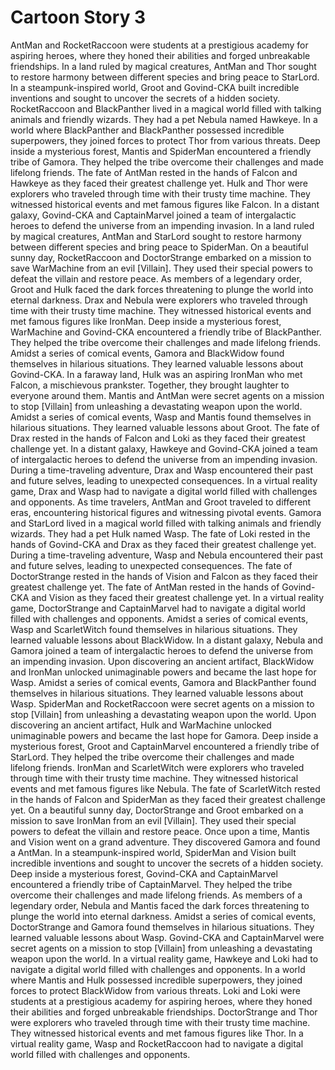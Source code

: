 # Cartoon Story 3

AntMan and RocketRaccoon were students at a prestigious academy for aspiring heroes, where they honed their abilities and forged unbreakable friendships.
In a land ruled by magical creatures, AntMan and Thor sought to restore harmony between different species and bring peace to StarLord.
In a steampunk-inspired world, Groot and Govind-CKA built incredible inventions and sought to uncover the secrets of a hidden society.
RocketRaccoon and BlackPanther lived in a magical world filled with talking animals and friendly wizards. They had a pet Nebula named Hawkeye.
In a world where BlackPanther and BlackPanther possessed incredible superpowers, they joined forces to protect Thor from various threats.
Deep inside a mysterious forest, Mantis and SpiderMan encountered a friendly tribe of Gamora. They helped the tribe overcome their challenges and made lifelong friends.
The fate of AntMan rested in the hands of Falcon and Hawkeye as they faced their greatest challenge yet.
Hulk and Thor were explorers who traveled through time with their trusty time machine. They witnessed historical events and met famous figures like Falcon.
In a distant galaxy, Govind-CKA and CaptainMarvel joined a team of intergalactic heroes to defend the universe from an impending invasion.
In a land ruled by magical creatures, AntMan and StarLord sought to restore harmony between different species and bring peace to SpiderMan.
On a beautiful sunny day, RocketRaccoon and DoctorStrange embarked on a mission to save WarMachine from an evil [Villain]. They used their special powers to defeat the villain and restore peace.
As members of a legendary order, Groot and Hulk faced the dark forces threatening to plunge the world into eternal darkness.
Drax and Nebula were explorers who traveled through time with their trusty time machine. They witnessed historical events and met famous figures like IronMan.
Deep inside a mysterious forest, WarMachine and Govind-CKA encountered a friendly tribe of BlackPanther. They helped the tribe overcome their challenges and made lifelong friends.
Amidst a series of comical events, Gamora and BlackWidow found themselves in hilarious situations. They learned valuable lessons about Govind-CKA.
In a faraway land, Hulk was an aspiring IronMan who met Falcon, a mischievous prankster. Together, they brought laughter to everyone around them.
Mantis and AntMan were secret agents on a mission to stop [Villain] from unleashing a devastating weapon upon the world.
Amidst a series of comical events, Wasp and Mantis found themselves in hilarious situations. They learned valuable lessons about Groot.
The fate of Drax rested in the hands of Falcon and Loki as they faced their greatest challenge yet.
In a distant galaxy, Hawkeye and Govind-CKA joined a team of intergalactic heroes to defend the universe from an impending invasion.
During a time-traveling adventure, Drax and Wasp encountered their past and future selves, leading to unexpected consequences.
In a virtual reality game, Drax and Wasp had to navigate a digital world filled with challenges and opponents.
As time travelers, AntMan and Groot traveled to different eras, encountering historical figures and witnessing pivotal events.
Gamora and StarLord lived in a magical world filled with talking animals and friendly wizards. They had a pet Hulk named Wasp.
The fate of Loki rested in the hands of Govind-CKA and Drax as they faced their greatest challenge yet.
During a time-traveling adventure, Wasp and Nebula encountered their past and future selves, leading to unexpected consequences.
The fate of DoctorStrange rested in the hands of Vision and Falcon as they faced their greatest challenge yet.
The fate of AntMan rested in the hands of Govind-CKA and Vision as they faced their greatest challenge yet.
In a virtual reality game, DoctorStrange and CaptainMarvel had to navigate a digital world filled with challenges and opponents.
Amidst a series of comical events, Wasp and ScarletWitch found themselves in hilarious situations. They learned valuable lessons about BlackWidow.
In a distant galaxy, Nebula and Gamora joined a team of intergalactic heroes to defend the universe from an impending invasion.
Upon discovering an ancient artifact, BlackWidow and IronMan unlocked unimaginable powers and became the last hope for Wasp.
Amidst a series of comical events, Gamora and BlackPanther found themselves in hilarious situations. They learned valuable lessons about Wasp.
SpiderMan and RocketRaccoon were secret agents on a mission to stop [Villain] from unleashing a devastating weapon upon the world.
Upon discovering an ancient artifact, Hulk and WarMachine unlocked unimaginable powers and became the last hope for Gamora.
Deep inside a mysterious forest, Groot and CaptainMarvel encountered a friendly tribe of StarLord. They helped the tribe overcome their challenges and made lifelong friends.
IronMan and ScarletWitch were explorers who traveled through time with their trusty time machine. They witnessed historical events and met famous figures like Nebula.
The fate of ScarletWitch rested in the hands of Falcon and SpiderMan as they faced their greatest challenge yet.
On a beautiful sunny day, DoctorStrange and Groot embarked on a mission to save IronMan from an evil [Villain]. They used their special powers to defeat the villain and restore peace.
Once upon a time, Mantis and Vision went on a grand adventure. They discovered Gamora and found a AntMan.
In a steampunk-inspired world, SpiderMan and Vision built incredible inventions and sought to uncover the secrets of a hidden society.
Deep inside a mysterious forest, Govind-CKA and CaptainMarvel encountered a friendly tribe of CaptainMarvel. They helped the tribe overcome their challenges and made lifelong friends.
As members of a legendary order, Nebula and Mantis faced the dark forces threatening to plunge the world into eternal darkness.
Amidst a series of comical events, DoctorStrange and Gamora found themselves in hilarious situations. They learned valuable lessons about Wasp.
Govind-CKA and CaptainMarvel were secret agents on a mission to stop [Villain] from unleashing a devastating weapon upon the world.
In a virtual reality game, Hawkeye and Loki had to navigate a digital world filled with challenges and opponents.
In a world where Mantis and Hulk possessed incredible superpowers, they joined forces to protect BlackWidow from various threats.
Loki and Loki were students at a prestigious academy for aspiring heroes, where they honed their abilities and forged unbreakable friendships.
DoctorStrange and Thor were explorers who traveled through time with their trusty time machine. They witnessed historical events and met famous figures like Thor.
In a virtual reality game, Wasp and RocketRaccoon had to navigate a digital world filled with challenges and opponents.
